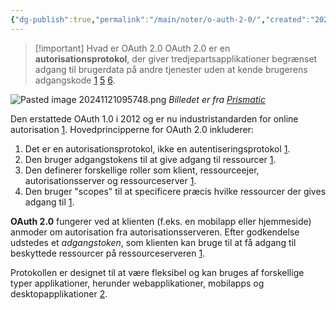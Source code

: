 ```yaml
---
{"dg-publish":true,"permalink":"/main/noter/o-auth-2-0/","created":"2024-11-21T09:55:57.894+01:00"}
---
```


> [!important] Hvad er OAuth 2.0
> OAuth 2.0 er en **autorisationsprotokol**, der giver tredjepartsapplikationer begrænset adgang til brugerdata på andre tjenester uden at kende brugerens adgangskode [1](https://auth0.com/intro-to-iam/what-is-oauth-2) [5](https://itconfidence.dk/encyclopedia/oauth/) [6](https://cybermonkey.dk/cyberpedia/oauth-2-0-en-moderne-standard-for-sikker-adgang).


![Pasted image 20241121095748.png](/img/user/98_Images/Pasted%20image%2020241121095748.png)
*Billedet er fra [Prismatic](https://prismatic.io/docs/getting-started/oauth2/what-is-oauth2/)*

Den erstattede OAuth 1.0 i 2012 og er nu industristandarden for online autorisation [1](https://auth0.com/intro-to-iam/what-is-oauth-2).
Hovedprincipperne for OAuth 2.0 inkluderer:

1. Det er en autorisationsprotokol, ikke en autentiseringsprotokol [1](https://auth0.com/intro-to-iam/what-is-oauth-2).
2. Den bruger adgangstokens til at give adgang til ressourcer [1](https://auth0.com/intro-to-iam/what-is-oauth-2).
3. Den definerer forskellige roller som klient, ressourceejer, autorisationsserver og ressourceserver [1](https://auth0.com/intro-to-iam/what-is-oauth-2).
4. Den bruger "scopes" til at specificere præcis hvilke ressourcer der gives adgang til [1](https://auth0.com/intro-to-iam/what-is-oauth-2).

**OAuth 2.0** fungerer ved at klienten (f.eks. en mobilapp eller hjemmeside) anmoder om autorisation fra autorisationsserveren. Efter godkendelse udstedes et *adgangstoken*, som klienten kan bruge til at få adgang til beskyttede ressourcer på ressourceserveren [1](https://auth0.com/intro-to-iam/what-is-oauth-2).

Protokollen er designet til at være fleksibel og kan bruges af forskellige typer applikationer, herunder webapplikationer, mobilapps og desktopapplikationer [2](https://oauth.net/2/).